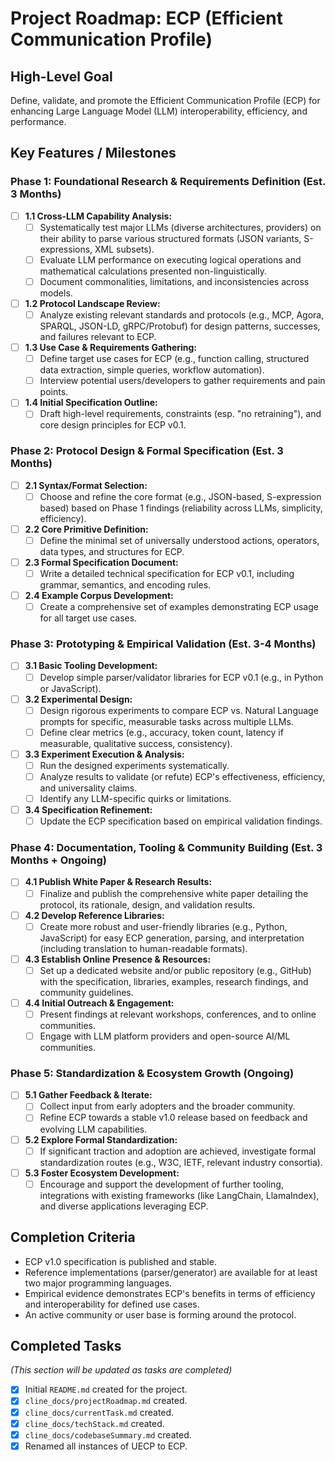# Project Roadmap: ECP (Efficient Communication Profile)

## High-Level Goal
Define, validate, and promote the Efficient Communication Profile (ECP) for enhancing Large Language Model (LLM) interoperability, efficiency, and performance.

## Key Features / Milestones

### Phase 1: Foundational Research & Requirements Definition (Est. 3 Months)
- [ ] **1.1 Cross-LLM Capability Analysis:**
    - [ ] Systematically test major LLMs (diverse architectures, providers) on their ability to parse various structured formats (JSON variants, S-expressions, XML subsets).
    - [ ] Evaluate LLM performance on executing logical operations and mathematical calculations presented non-linguistically.
    - [ ] Document commonalities, limitations, and inconsistencies across models.
- [ ] **1.2 Protocol Landscape Review:**
    - [ ] Analyze existing relevant standards and protocols (e.g., MCP, Agora, SPARQL, JSON-LD, gRPC/Protobuf) for design patterns, successes, and failures relevant to ECP.
- [ ] **1.3 Use Case & Requirements Gathering:**
    - [ ] Define target use cases for ECP (e.g., function calling, structured data extraction, simple queries, workflow automation).
    - [ ] Interview potential users/developers to gather requirements and pain points.
- [ ] **1.4 Initial Specification Outline:**
    - [ ] Draft high-level requirements, constraints (esp. "no retraining"), and core design principles for ECP v0.1.

### Phase 2: Protocol Design & Formal Specification (Est. 3 Months)
- [ ] **2.1 Syntax/Format Selection:**
    - [ ] Choose and refine the core format (e.g., JSON-based, S-expression based) based on Phase 1 findings (reliability across LLMs, simplicity, efficiency).
- [ ] **2.2 Core Primitive Definition:**
    - [ ] Define the minimal set of universally understood actions, operators, data types, and structures for ECP.
- [ ] **2.3 Formal Specification Document:**
    - [ ] Write a detailed technical specification for ECP v0.1, including grammar, semantics, and encoding rules.
- [ ] **2.4 Example Corpus Development:**
    - [ ] Create a comprehensive set of examples demonstrating ECP usage for all target use cases.

### Phase 3: Prototyping & Empirical Validation (Est. 3-4 Months)
- [ ] **3.1 Basic Tooling Development:**
    - [ ] Develop simple parser/validator libraries for ECP v0.1 (e.g., in Python or JavaScript).
- [ ] **3.2 Experimental Design:**
    - [ ] Design rigorous experiments to compare ECP vs. Natural Language prompts for specific, measurable tasks across multiple LLMs.
    - [ ] Define clear metrics (e.g., accuracy, token count, latency if measurable, qualitative success, consistency).
- [ ] **3.3 Experiment Execution & Analysis:**
    - [ ] Run the designed experiments systematically.
    - [ ] Analyze results to validate (or refute) ECP's effectiveness, efficiency, and universality claims.
    - [ ] Identify any LLM-specific quirks or limitations.
- [ ] **3.4 Specification Refinement:**
    - [ ] Update the ECP specification based on empirical validation findings.

### Phase 4: Documentation, Tooling & Community Building (Est. 3 Months + Ongoing)
- [ ] **4.1 Publish White Paper & Research Results:**
    - [ ] Finalize and publish the comprehensive white paper detailing the protocol, its rationale, design, and validation results.
- [ ] **4.2 Develop Reference Libraries:**
    - [ ] Create more robust and user-friendly libraries (e.g., Python, JavaScript) for easy ECP generation, parsing, and interpretation (including translation to human-readable formats).
- [ ] **4.3 Establish Online Presence & Resources:**
    - [ ] Set up a dedicated website and/or public repository (e.g., GitHub) with the specification, libraries, examples, research findings, and community guidelines.
- [ ] **4.4 Initial Outreach & Engagement:**
    - [ ] Present findings at relevant workshops, conferences, and to online communities.
    - [ ] Engage with LLM platform providers and open-source AI/ML communities.

### Phase 5: Standardization & Ecosystem Growth (Ongoing)
- [ ] **5.1 Gather Feedback & Iterate:**
    - [ ] Collect input from early adopters and the broader community.
    - [ ] Refine ECP towards a stable v1.0 release based on feedback and evolving LLM capabilities.
- [ ] **5.2 Explore Formal Standardization:**
    - [ ] If significant traction and adoption are achieved, investigate formal standardization routes (e.g., W3C, IETF, relevant industry consortia).
- [ ] **5.3 Foster Ecosystem Development:**
    - [ ] Encourage and support the development of further tooling, integrations with existing frameworks (like LangChain, LlamaIndex), and diverse applications leveraging ECP.

## Completion Criteria
*   ECP v1.0 specification is published and stable.
*   Reference implementations (parser/generator) are available for at least two major programming languages.
*   Empirical evidence demonstrates ECP's benefits in terms of efficiency and interoperability for defined use cases.
*   An active community or user base is forming around the protocol.

## Completed Tasks
*(This section will be updated as tasks are completed)*
- [x] Initial `README.md` created for the project.
- [x] `cline_docs/projectRoadmap.md` created.
- [x] `cline_docs/currentTask.md` created.
- [x] `cline_docs/techStack.md` created.
- [x] `cline_docs/codebaseSummary.md` created.
- [x] Renamed all instances of UECP to ECP.
